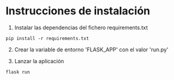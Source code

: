 # Instrucciones de instalación

1. Instalar las dependencias del fichero requirements.txt
```
pip install -r requirements.txt
```

2. Crear la variable de entorno 'FLASK_APP' con el valor 'run.py'

3. Lanzar la aplicación
```
flask run
```